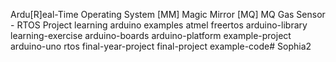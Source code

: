 Ardu[R]eal-Time Operating System [MM] Magic Mirror [MQ] MQ Gas Sensor - RTOS Project
learning
arduino
examples
atmel
freertos
arduino-library
learning-exercise
arduino-boards
arduino-platform
example-project
arduino-uno
rtos
final-year-project
final-project
example-code# Sophia2
